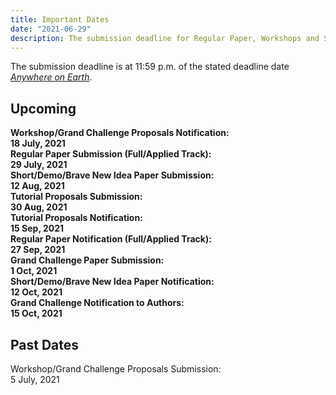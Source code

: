 ```yaml
---
title: Important Dates
date: "2021-06-29"
description: The submission deadline for Regular Paper, Workshops and Short/Demo Paper has been postponed.
---
```


The submission deadline is at 11:59 p.m. of the stated deadline date [*Anywhere on Earth*](https://www.timeanddate.com/time/zones/aoe).

## Upcoming

<!-- you can also write HTML codes in markdowns! -->
<div class="pt-3" style="max-width: 700px;">
    <div class="wrapper">
        <!-- extra divs at the end are for the second css grid column -->
        <div><strong>Workshop/Grand Challenge Proposals Notification:</strong></div><div></div> 
        <div><strong>18 July, 2021</strong></div>
    </div>
    <div class="wrapper">
        <div><strong>Regular Paper Submission (Full/Applied Track):</strong></div><div></div>
        <div><strong>29 July, 2021</strong></div>
    </div>
    <div class="wrapper">
        <div><strong>Short/Demo/Brave New Idea Paper Submission:</strong></div><div></div>
        <div><strong>12 Aug, 2021</strong></div>
    </div>
    <div class="wrapper">
        <div><strong>Tutorial Proposals Submission:</strong></div><div></div>
        <div><strong>30 Aug, 2021</strong></div>
    </div>
    <div class="wrapper">
        <div><strong>Tutorial Proposals Notification:</strong></div><div></div>
        <div><strong>15 Sep, 2021</strong></div>
    </div>
    <div class="wrapper">
        <div><strong>Regular Paper Notification (Full/Applied Track):</strong></div><div></div>
        <div><strong>27 Sep, 2021</strong></div>
    </div>
    <div class="wrapper">
        <div><strong>Grand Challenge Paper Submission:</strong></div><div></div>
        <div><strong>1 Oct, 2021</strong></div>
    </div>
    <div class="wrapper">
        <div><strong>Short/Demo/Brave New Idea Paper Notification:</strong></div><div></div>
        <div><strong>12 Oct, 2021</strong></div>
    </div>
    <div class="wrapper">
        <div><strong>Grand Challenge Notification to Authors:</strong></div><div></div>
        <div><strong>15 Oct, 2021</strong></div>
    </div>
</div>

## Past Dates
<div class="pt-3 text-gray-600" style="max-width: 700px;">
    <div class="wrapper">
        <!-- extra divs at the end are for the second css grid column -->
        <div>Workshop/Grand Challenge Proposals Submission:</div><div></div> 
        <div>5 July, 2021</strong></div>
    </div>
</div>
